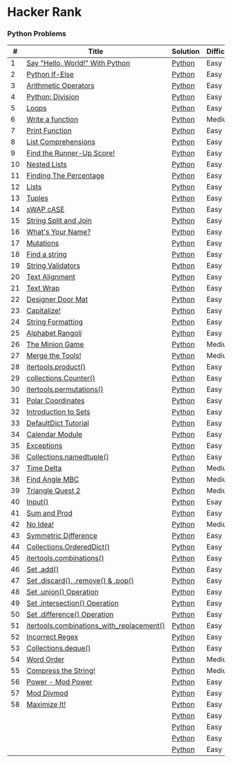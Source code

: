 Hacker Rank
========

### Python Problems


| # | Title | Solution | Difficulty |
|---| ----- | -------- | ---------- |
|1|[Say "Hello, World!" With Python](https://www.hackerrank.com/challenges/py-hello-world/problem) | [Python](1.py)|Easy|
|2|[Python If-Else](https://www.hackerrank.com/challenges/py-if-else/problem) | [Python](2.py)|Easy|
|3|[Arithmetic Operators](https://www.hackerrank.com/challenges/python-arithmetic-operators/problem) | [Python](3.py)|Easy|
|4|[Python: Division](https://www.hackerrank.com/challenges/python-division/problem) | [Python](4.py)|Easy|
|5|[Loops](https://www.hackerrank.com/challenges/python-loops/problem) | [Python](5.py)|Easy|
|6|[Write a function](https://www.hackerrank.com/challenges/write-a-function/problem) | [Python](6.py)|Medium|
|7|[Print Function](https://www.hackerrank.com/challenges/python-print/problem) | [Python](7.py)|Easy|
|8|[List Comprehensions](https://www.hackerrank.com/challenges/list-comprehensions/problem) | [Python](8.py)|Easy|
|9|[Find the Runner-Up Score!](https://www.hackerrank.com/challenges/find-second-maximum-number-in-a-list/problem) | [Python](9.py)|Easy|
|10|[Nested Lists](https://www.hackerrank.com/challenges/nested-list/problem) | [Python](10.py)|Easy|
|11|[Finding The Percentage](https://www.hackerrank.com/challenges/finding-the-percentage/problem) | [Python](11.py)|Easy|
|12|[Lists](https://www.hackerrank.com/challenges/python-lists/problem) | [Python](12.py)|Easy|
|13|[Tuples](https://www.hackerrank.com/challenges/python-tuples/problem) | [Python](13.py)|Easy|
|14|[sWAP cASE](https://www.hackerrank.com/challenges/swap-case/problem) | [Python](14.py)|Easy|
|15|[String Split and Join](https://www.hackerrank.com/challenges/python-string-split-and-join/problem) | [Python](15.py)|Easy|
|16|[What's Your Name?](https://www.hackerrank.com/challenges/whats-your-name/problem) | [Python](16.py)|Easy|
|17|[Mutations](https://www.hackerrank.com/challenges/python-mutations/problem) | [Python](17.py)|Easy|
|18|[Find a string](https://www.hackerrank.com/challenges/find-a-string/problem) | [Python](18.py)|Easy|
|19|[String Validators](https://www.hackerrank.com/challenges/string-validators/problem) | [Python](19.py)|Easy|
|20|[Text Alignment](https://www.hackerrank.com/challenges/text-alignment/problem) | [Python](20.py)|Easy|
|21|[Text Wrap](https://www.hackerrank.com/challenges/text-wrap/problem) | [Python](21.py)|Easy|
|22|[Designer Door Mat](https://www.hackerrank.com/challenges/designer-door-mat/problem) | [Python](22.py)|Easy|
|23|[Capitalize!](https://www.hackerrank.com/challenges/capitalize/problem) | [Python](23.py)|Easy|
|24|[String Formatting](https://www.hackerrank.com/challenges/python-string-formatting/problem) | [Python](24.py)|Easy|
|25|[Alphabet Rangoli](hackerrank.com/challenges/alphabet-rangoli/problem) | [Python](25.py)|Easy|
|26|[The Minion Game](https://www.hackerrank.com/challenges/the-minion-game/problem) | [Python]()|Medium|
|27|[Merge the Tools!](https://www.hackerrank.com/challenges/merge-the-tools/problem) | [Python](27.py)|Medium|
|28|[itertools.product()](https://www.hackerrank.com/challenges/itertools-product/problem) | [Python](28.py)|Easy|
|29|[collections.Counter()](https://www.hackerrank.com/challenges/collections-counter/problem) | [Python](29.py)|Easy|
|30|[itertools.permutations()](https://www.hackerrank.com/challenges/itertools-permutations/problem) | [Python](30.py)|Easy|
|31|[Polar Coordinates](https://www.hackerrank.com/challenges/polar-coordinates/problem) | [Python](31.py)|Easy|
|32|[Introduction to Sets](https://www.hackerrank.com/challenges/py-introduction-to-sets/problem) | [Python](32.py)|Easy|
|33|[DefaultDict Tutorial](https://www.hackerrank.com/challenges/defaultdict-tutorial/problem) | [Python](33.py)|Easy|
|34|[Calendar Module](https://www.hackerrank.com/challenges/calendar-module/problem) | [Python](34.py)|Easy|
|35|[Exceptions](https://www.hackerrank.com/challenges/exceptions/problem) | [Python](35.py)|Easy|
|36|[Collections.namedtuple()](https://www.hackerrank.com/challenges/py-collections-namedtuple/problem) | [Python](36.py)|Easy|
|37|[Time Delta](https://www.hackerrank.com/challenges/python-time-delta/problem) | [Python](37.py)|Medium|
|38|[Find Angle MBC](https://www.hackerrank.com/challenges/find-angle/problem) | [Python](38.py)|Medium|
|39|[Triangle Quest 2](https://www.hackerrank.com/challenges/triangle-quest-2/problem) | [Python](39.py)|Medium|
|40|[Input()](https://www.hackerrank.com/challenges/input/problem) | [Python](40.py)|Esay|
|41|[Sum and Prod](https://www.hackerrank.com/challenges/np-sum-and-prod/problem) | [Python](41.py)|Easy|
|42|[No Idea!](https://www.hackerrank.com/challenges/no-idea/problem) | [Python](42.py)|Medium|
|43|[Symmetric Difference](https://www.hackerrank.com/challenges/symmetric-difference/problem) | [Python](43.py)|Easy|
|44|[Collections.OrderedDict()](https://www.hackerrank.com/challenges/py-collections-ordereddict/problem) | [Python](44.py)|Easy|
|45|[itertools.combinations()](https://www.hackerrank.com/challenges/itertools-combinations/problem) | [Python](45.py)|Easy|
|46|[Set .add()](https://www.hackerrank.com/challenges/py-set-add/problem) | [Python](46.py)|Easy|
|47|[Set .discard(), .remove() & .pop()](https://www.hackerrank.com/challenges/py-set-discard-remove-pop/problem) | [Python](47.[py])|Easy|
|48|[Set .union() Operation](https://www.hackerrank.com/challenges/py-set-union/problem) | [Python](48.py)|Easy|
|49|[Set .intersection() Operation](https://www.hackerrank.com/challenges/py-set-intersection-operation/problem) | [Python](49.py)|Easy|
|50|[Set .difference() Operation](https://www.hackerrank.com/challenges/py-set-difference-operation/problem) | [Python](50.py)|Easy|
|51|[itertools.combinations_with_replacement()](https://www.hackerrank.com/challenges/itertools-combinations-with-replacement/problem) | [Python](51.py)|Easy|
|52|[Incorrect Regex](https://www.hackerrank.com/challenges/incorrect-regex/problem) | [Python](52.py)|Easy|
|53|[Collections.deque()](https://www.hackerrank.com/challenges/py-collections-deque/problem) | [Python](53.py)|Easy|
|54|[Word Order](https://www.hackerrank.com/challenges/word-order/problem) | [Python](54.py)|Medium|
|55|[Compress the String!](https://www.hackerrank.com/challenges/compress-the-string/problem) | [Python](55.py)|Medium|
|56|[Power - Mod Power](https://www.hackerrank.com/challenges/python-power-mod-power/problem) | [Python](56.py)|Easy|
|57|[Mod Divmod](https://www.hackerrank.com/challenges/python-mod-divmod/problem) | [Python](57.py)|Easy|
|58|[Maximize It!](https://www.hackerrank.com/challenges/maximize-it/problem) | [Python](58.py)|Easy|
||[]() | [Python]()|Easy|
||[]() | [Python]()|Easy|
||[]() | [Python]()|Easy|
||[]() | [Python]()|Easy|